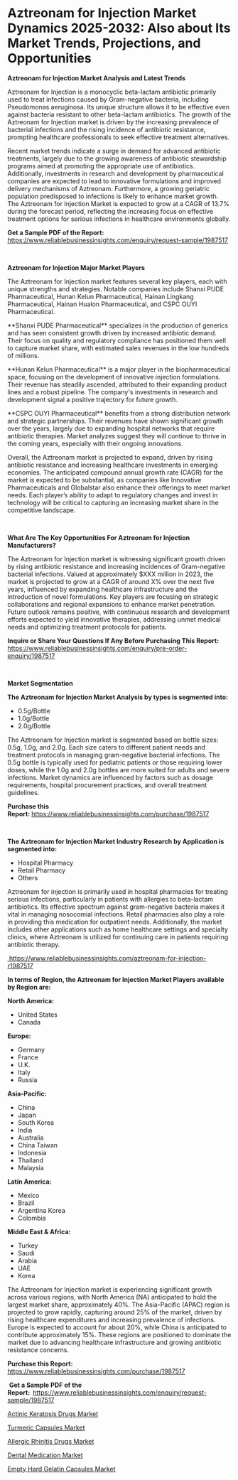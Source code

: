 <p><h1>Aztreonam for Injection Market Dynamics 2025-2032: Also about Its Market Trends, Projections, and Opportunities</h1></p><p><strong>Aztreonam for Injection Market Analysis and Latest Trends</strong></p>
<p><p>Aztreonam for Injection is a monocyclic beta-lactam antibiotic primarily used to treat infections caused by Gram-negative bacteria, including Pseudomonas aeruginosa. Its unique structure allows it to be effective even against bacteria resistant to other beta-lactam antibiotics. The growth of the Aztreonam for Injection market is driven by the increasing prevalence of bacterial infections and the rising incidence of antibiotic resistance, prompting healthcare professionals to seek effective treatment alternatives. </p><p>Recent market trends indicate a surge in demand for advanced antibiotic treatments, largely due to the growing awareness of antibiotic stewardship programs aimed at promoting the appropriate use of antibiotics. Additionally, investments in research and development by pharmaceutical companies are expected to lead to innovative formulations and improved delivery mechanisms of Aztreonam. Furthermore, a growing geriatric population predisposed to infections is likely to enhance market growth. The Aztreonam for Injection Market is expected to grow at a CAGR of 13.7% during the forecast period, reflecting the increasing focus on effective treatment options for serious infections in healthcare environments globally.</p></p>
<p><strong>Get a Sample PDF of the Report:&nbsp;</strong> <a href="https://www.reliablebusinessinsights.com/enquiry/request-sample/1987517?utm_campaign=1121&utm_medium=2&utm_source=Github&utm_content=ia&utm_term=08032025&utm_id=aztreonam-for-injection">https://www.reliablebusinessinsights.com/enquiry/request-sample/1987517</a></p>
<p>&nbsp;</p>
<p><strong>Aztreonam for Injection Major Market Players</strong></p>
<p><p>The Aztreonam for Injection market features several key players, each with unique strengths and strategies. Notable companies include Shanxi PUDE Pharmaceutical, Hunan Kelun Pharmaceutical, Hainan Lingkang Pharmaceutical, Hainan Hualon Pharmaceutical, and CSPC OUYI Pharmaceutical.</p><p>**Shanxi PUDE Pharmaceutical** specializes in the production of generics and has seen consistent growth driven by increased antibiotic demand. Their focus on quality and regulatory compliance has positioned them well to capture market share, with estimated sales revenues in the low hundreds of millions.</p><p>**Hunan Kelun Pharmaceutical** is a major player in the biopharmaceutical space, focusing on the development of innovative injection formulations. Their revenue has steadily ascended, attributed to their expanding product lines and a robust pipeline. The company's investments in research and development signal a positive trajectory for future growth.</p><p>**CSPC OUYI Pharmaceutical** benefits from a strong distribution network and strategic partnerships. Their revenues have shown significant growth over the years, largely due to expanding hospital networks that require antibiotic therapies. Market analyzes suggest they will continue to thrive in the coming years, especially with their ongoing innovations.</p><p>Overall, the Aztreonam market is projected to expand, driven by rising antibiotic resistance and increasing healthcare investments in emerging economies. The anticipated compound annual growth rate (CAGR) for the market is expected to be substantial, as companies like Innovative Pharmaceuticals and Globalstar also enhance their offerings to meet market needs. Each player’s ability to adapt to regulatory changes and invest in technology will be critical to capturing an increasing market share in the competitive landscape.</p></p>
<p>&nbsp;</p>
<p><strong>What Are The Key Opportunities For Aztreonam for Injection Manufacturers?</strong></p>
<p><p>The Aztreonam for Injection market is witnessing significant growth driven by rising antibiotic resistance and increasing incidences of Gram-negative bacterial infections. Valued at approximately $XXX million in 2023, the market is projected to grow at a CAGR of around X% over the next five years, influenced by expanding healthcare infrastructure and the introduction of novel formulations. Key players are focusing on strategic collaborations and regional expansions to enhance market penetration. Future outlook remains positive, with continuous research and development efforts expected to yield innovative therapies, addressing unmet medical needs and optimizing treatment protocols for patients.</p></p>
<p><strong>Inquire or Share Your Questions If Any Before Purchasing This Report:</strong> <a href="https://www.reliablebusinessinsights.com/enquiry/pre-order-enquiry/1987517?utm_campaign=1121&utm_medium=2&utm_source=Github&utm_content=ia&utm_term=08032025&utm_id=aztreonam-for-injection">https://www.reliablebusinessinsights.com/enquiry/pre-order-enquiry/1987517</a></p>
<p>&nbsp;</p>
<p><strong>Market Segmentation</strong></p>
<p><strong>The Aztreonam for Injection Market Analysis by types is segmented into:</strong></p>
<p><ul><li>0.5g/Bottle</li><li>1.0g/Bottle</li><li>2.0g/Bottle</li></ul></p>
<p><p>The Aztreonam for Injection market is segmented based on bottle sizes: 0.5g, 1.0g, and 2.0g. Each size caters to different patient needs and treatment protocols in managing gram-negative bacterial infections. The 0.5g bottle is typically used for pediatric patients or those requiring lower doses, while the 1.0g and 2.0g bottles are more suited for adults and severe infections. Market dynamics are influenced by factors such as dosage requirements, hospital procurement practices, and overall treatment guidelines.</p></p>
<p><strong>Purchase this Report:&nbsp;</strong><a href="https://www.reliablebusinessinsights.com/purchase/1987517?utm_campaign=1121&utm_medium=2&utm_source=Github&utm_content=ia&utm_term=08032025&utm_id=aztreonam-for-injection">https://www.reliablebusinessinsights.com/purchase/1987517</a></p>
<p>&nbsp;</p>
<p><strong>The Aztreonam for Injection Market Industry Research by Application is segmented into:</strong></p>
<p><ul><li>Hospital Pharmacy</li><li>Retail Pharmacy</li><li>Others</li></ul></p>
<p><p>Aztreonam for injection is primarily used in hospital pharmacies for treating serious infections, particularly in patients with allergies to beta-lactam antibiotics. Its effective spectrum against gram-negative bacteria makes it vital in managing nosocomial infections. Retail pharmacies also play a role in providing this medication for outpatient needs. Additionally, the market includes other applications such as home healthcare settings and specialty clinics, where Aztreonam is utilized for continuing care in patients requiring antibiotic therapy.</p></p>
<p><a href="https://www.reliablebusinessinsights.com/aztreonam-for-injection-r1987517?utm_campaign=1121&utm_medium=2&utm_source=Github&utm_content=ia&utm_term=08032025&utm_id=aztreonam-for-injection">&nbsp;https://www.reliablebusinessinsights.com/aztreonam-for-injection-r1987517</a></p>
<p><strong>In terms of Region, the Aztreonam for Injection Market Players available by Region are:</strong></p>
<p>
    <p> <strong> North America: </strong>
        <ul>
            <li>United States</li>
            <li>Canada</li>
        </ul>
        </p> 
    <p> <strong> Europe: </strong>
        <ul>
            <li>Germany</li>
            <li>France</li>
            <li>U.K.</li>
            <li>Italy</li>
            <li>Russia</li>
        </ul>
        </p> 
    <p> <strong> Asia-Pacific: </strong>
        <ul>
            <li>China</li>
            <li>Japan</li>
            <li>South Korea</li>
            <li>India</li>
            <li>Australia</li>
            <li>China Taiwan</li>
            <li>Indonesia</li>
            <li>Thailand</li>
            <li>Malaysia</li>
        </ul>
        </p> 
    <p> <strong> Latin America: </strong>
        <ul>
            <li>Mexico</li>
            <li>Brazil</li>
            <li>Argentina Korea</li>
            <li>Colombia</li>
        </ul>
        </p> 
    <p> <strong> Middle East & Africa: </strong>
        <ul>
            <li>Turkey</li>
            <li>Saudi</li>
            <li>Arabia</li>
            <li>UAE</li>
            <li>Korea</li>
        </ul>
    </p>
    </p>
<p><p>The Aztreonam for Injection market is experiencing significant growth across various regions, with North America (NA) anticipated to hold the largest market share, approximately 40%. The Asia-Pacific (APAC) region is projected to grow rapidly, capturing around 25% of the market, driven by rising healthcare expenditures and increasing prevalence of infections. Europe is expected to account for about 20%, while China is anticipated to contribute approximately 15%. These regions are positioned to dominate the market due to advancing healthcare infrastructure and growing antibiotic resistance concerns.</p></p>
<p><strong>Purchase this Report: </strong><a href="https://www.reliablebusinessinsights.com/purchase/1987517?utm_campaign=1121&utm_medium=2&utm_source=Github&utm_content=ia&utm_term=08032025&utm_id=aztreonam-for-injection">https://www.reliablebusinessinsights.com/purchase/1987517</a></p>
<p>&nbsp;<strong>Get a Sample PDF of the Report:&nbsp;&nbsp;</strong><a href="https://www.reliablebusinessinsights.com/enquiry/request-sample/1987517?utm_campaign=1121&utm_medium=2&utm_source=Github&utm_content=ia&utm_term=08032025&utm_id=aztreonam-for-injection">https://www.reliablebusinessinsights.com/enquiry/request-sample/1987517</a></p>
<p><strong></strong></p>
<p><p><a href="https://github.com/ceneabiruk11/Market-Research-Report-List-1/blob/main/actinic-keratosis-drugs-market.md?utm_campaign=1121&utm_medium=2&utm_source=Github&utm_content=ia&utm_term=08032025&utm_id=aztreonam-for-injection">Actinic Keratosis Drugs Market</a></p><p><a href="https://github.com/avikalitesjj/Market-Research-Report-List-1/blob/main/turmeric-capsules-market.md?utm_campaign=1121&utm_medium=2&utm_source=Github&utm_content=ia&utm_term=08032025&utm_id=aztreonam-for-injection">Turmeric Capsules Market</a></p><p><a href="https://github.com/amramcocosxa/Market-Research-Report-List-1/blob/main/allergic-rhinitis-drugs-market.md?utm_campaign=1121&utm_medium=2&utm_source=Github&utm_content=ia&utm_term=08032025&utm_id=aztreonam-for-injection">Allergic Rhinitis Drugs Market</a></p><p><a href="https://github.com/ioniafidian4/Market-Research-Report-List-1/blob/main/dental-medication-market.md?utm_campaign=1121&utm_medium=2&utm_source=Github&utm_content=ia&utm_term=08032025&utm_id=aztreonam-for-injection">Dental Medication Market</a></p><p><a href="https://github.com/nkomdaumis16/Market-Research-Report-List-1/blob/main/empty-hard-gelatin-capsules-market.md?utm_campaign=1121&utm_medium=2&utm_source=Github&utm_content=ia&utm_term=08032025&utm_id=aztreonam-for-injection">Empty Hard Gelatin Capsules Market</a></p></p>